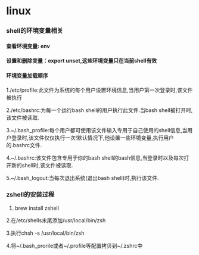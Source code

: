 # linux

### shell的环境变量相关

#### 查看环境变量: env

#### 设置和删除变量：export unset,这些环境变量只在当前shell有效

#### 环境变量加载顺序

1./etc/profile:此文件为系统的每个用户设置环境信息,当用户第一次登录时,该文件被执行

2./etc/bashrc:为每一个运行bash shell的用户执行此文件.当bash shell被打开时,该文件被读取.

3.~/.bash_profile:每个用户都可使用该文件输入专用于自己使用的shell信息,当用户登录时,该文件仅仅执行一次!默认情况下,他设置一些环境变量,执行用户的.bashrc文件.

4.~/.bashrc:该文件包含专用于你的bash shell的bash信息,当登录时以及每次打开新的shell时,该文件被读取.

5.~/.bash_logout:当每次退出系统(退出bash shell)时,执行该文件.

### zshell的安装过程

1. brew install zshell

2.在/etc/shells末尾添加/usr/local/bin/zsh

3.执行chsh -s /usr/local/bin/zsh

4.将~/.bash_prorile或者~/.profile等配置拷贝到~/.zshrc中
